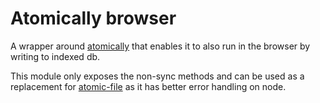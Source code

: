 # Atomically browser

A wrapper around
[atomically](https://github.com/fabiospampinato/atomically) that
enables it to also run in the browser by writing to indexed db.

This module only exposes the non-sync methods and can be used as a
replacement for [atomic-file](https://github.com/flumedb/atomic-file)
as it has better error handling on node.

